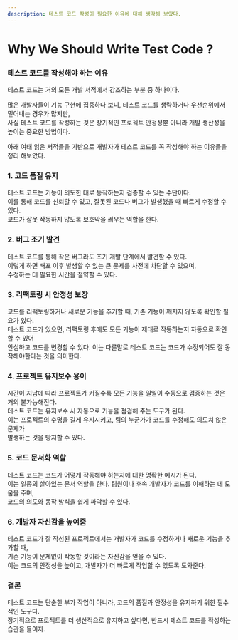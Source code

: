 ```yaml
---
description: 테스트 코드 작성이 필요한 이유에 대해 생각해 보았다.
---
```


# Why We Should Write Test Code ?

### **테스트 코드를 작성해야 하는 이유**

테스트 코드는 거의 모든 개발 서적에서 강조하는 부분 중 하나이다.&#x20;

많은 개발자들이 기능 구현에 집중하다 보니, 테스트 코드를 생략하거나 우선순위에서 밀어내는 경우가 많지만,\
사실 테스트 코드를 작성하는 것은 장기적인 프로젝트 안정성뿐 아니라 개발 생산성을 높이는 중요한 방법이다.&#x20;

아래 여태 읽은 서적들을 기반으로 개발자가 테스트 코드를 꼭 작성해야 하는 이유들을 정리 해보았다.

### **1. 코드 품질 유지**

테스트 코드는 기능이 의도한 대로 동작하는지 검증할 수 있는 수단이다. \
이를 통해 코드를 신뢰할 수 있고, 잘못된 코드나 버그가 발생했을 때 빠르게 수정할 수 있다. \
코드가 잘못 작동하지 않도록 보호막을 씌우는 역할을 한다.

### **2. 버그 조기 발견**

테스트 코드를 통해 작은 버그라도 초기 개발 단계에서 발견할 수 있다. \
이렇게 하면 배포 이후 발생할 수 있는 큰 문제를 사전에 차단할 수 있으며, \
수정하는 데 필요한 시간을 절약할 수 있다.

### **3. 리팩토링 시 안정성 보장**

코드를 리팩토링하거나 새로운 기능을 추가할 때, 기존 기능이 깨지지 않도록 확인할 필요가 있다. \
테스트 코드가 있으면, 리팩토링 후에도 모든 기능이 제대로 작동하는지 자동으로 확인할 수 있어 \
안심하고 코드를 변경할 수 있다. 이는 다른말로 테스트 코드는 코드가 수정되어도 잘 동작해야한다는 것을 의미한다.

### **4. 프로젝트 유지보수 용이**

시간이 지남에 따라 프로젝트가 커질수록 모든 기능을 일일이 수동으로 검증하는 것은 거의 불가능해진다. \
테스트 코드는 유지보수 시 자동으로 기능을 점검해 주는 도구가 된다. \
이는 프로젝트의 수명을 길게 유지시키고, 팀의 누군가가 코드를 수정해도 의도치 않은 문제가 \
발생하는 것을 방지할 수 있다.

### **5. 코드 문서화 역할**

테스트 코드는 코드가 어떻게 작동해야 하는지에 대한 명확한 예시가 된다. \
이는 일종의 살아있는 문서 역할을 한다. 팀원이나 후속 개발자가 코드를 이해하는 데 도움을 주며, \
코드의 의도와 동작 방식을 쉽게 파악할 수 있다.

### **6. 개발자 자신감을 높여줌**

테스트 코드가 잘 작성된 프로젝트에서는 개발자가 코드를 수정하거나 새로운 기능을 추가할 때, \
기존 기능이 문제없이 작동할 것이라는 자신감을 얻을 수 있다. \
이는 코드의 안정성을 높이고, 개발자가 더 빠르게 작업할 수 있도록 도와준다.

### **결론**

테스트 코드는 단순한 부가 작업이 아니라, 코드의 품질과 안정성을 유지하기 위한 필수적인 도구다. \
장기적으로 프로젝트를 더 생산적으로 유지하고 싶다면, 반드시 테스트 코드를 작성하는 습관을 들이자.

